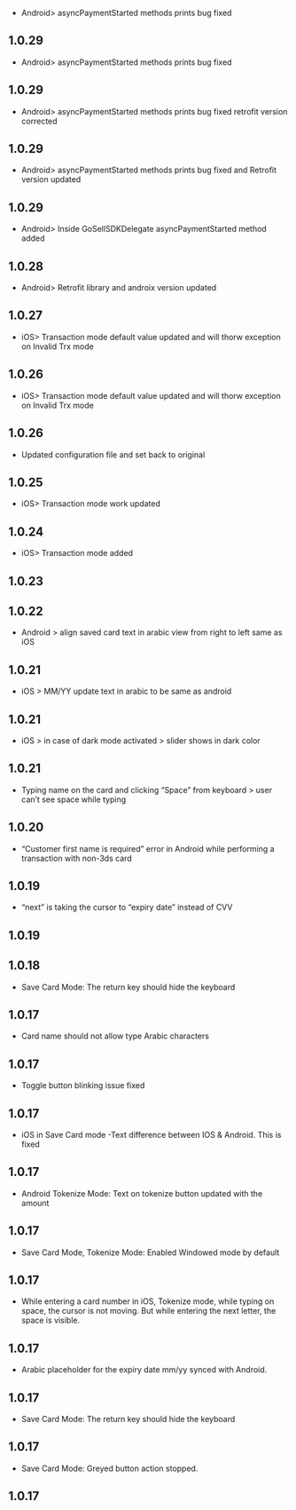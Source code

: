 - Android> asyncPaymentStarted methods prints bug fixed
## 1.0.29

- Android> asyncPaymentStarted methods prints bug fixed
## 1.0.29

- Android> asyncPaymentStarted methods prints bug fixed retrofit version corrected
## 1.0.29

- Android> asyncPaymentStarted methods prints bug fixed and Retrofit version updated
## 1.0.29

- Android> Inside GoSellSDKDelegate asyncPaymentStarted method added
## 1.0.28

- Android> Retrofit library and androix version updated
## 1.0.27

- iOS> Transaction mode default value updated and will thorw exception on Invalid Trx mode

## 1.0.26

- iOS> Transaction mode default value updated and will thorw exception on Invalid Trx mode

## 1.0.26

- Updated configuration file and set back to original
## 1.0.25

- iOS> Transaction mode work updated
## 1.0.24

- iOS> Transaction mode added

## 1.0.23

## 1.0.22

- Android > align saved card text in arabic view from right to left same as iOS

## 1.0.21

- iOS > MM/YY update text in arabic to be same as android

## 1.0.21

- iOS > in case of dark mode activated > slider shows in dark color

## 1.0.21

- Typing name on the card and clicking “Space” from keyboard > user can’t see space while typing

## 1.0.20

- “Customer first name is required” error in Android while performing a transaction with non-3ds card

## 1.0.19

- “next” is taking the cursor to “expiry date” instead of CVV

## 1.0.19


## 1.0.18

- Save Card Mode: The return key should hide the keyboard

## 1.0.17

- Card name should not allow type Arabic characters

## 1.0.17

- Toggle button blinking issue fixed

## 1.0.17

- iOS in Save Card mode -Text difference between IOS & Android. This is fixed

## 1.0.17

- Android Tokenize Mode: Text on tokenize button updated with the amount

## 1.0.17

- Save Card Mode, Tokenize Mode: Enabled Windowed mode by default

## 1.0.17

- While entering a card number in iOS, Tokenize mode, while typing on space, the cursor is not moving. But while entering the next letter, the space is visible.

## 1.0.17

- Arabic placeholder for the expiry date mm/yy synced with Android.

## 1.0.17

- Save Card Mode: The return key should hide the keyboard

## 1.0.17

- Save Card Mode: Greyed button action stopped.

## 1.0.17